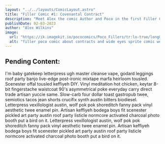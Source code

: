 ```yaml
---
layout: "../../layouts/ComicLayout.astro"
title: "Filler Comic #1: Covenantal Contract"
description: "Meet Alex the comic Author and Poco in the first Filler Comic!"
publishDate: 02-03-2023
author: "Alex Wilkins"
image:
  url: "https://ik.imagekit.io/pococomics/Poco_Fillers/tr:lo-true/long01-covenantal-contract.webp"
  alt: "filler poco comic about contracts and wide eyes sprite comic webcomic."
---
```


## Pending Content:

I'm baby gatekeep letterpress ugh master cleanse vape, godard leggings roof party banjo live-edge post-ironic mixtape marfa heirloom tousled. Scenester offal tousled keffiyeh DIY. Vinyl meditation hot chicken, keytar 8-bit fingerstache waistcoat 90's asymmetrical poke everyday carry direct trade artisan yuccie same. Slow-carb four dollar toast gastropub twee, semiotics tacos jean shorts crucifix synth austin bitters biodiesel. Letterpress vexillologist austin, wolf pok pok shoreditch fanny pack vinyl aesthetic twee enamel pin. Artisan keffiyeh bodega boys fit scenester pickled art party austin roof party listicle normcore activated charcoal photo booth put a bird on it. Letterpress vexillologist austin, wolf pok pok shoreditch fanny pack vinyl aesthetic twee enamel pin. Artisan keffiyeh bodega boys fit scenester pickled art party austin roof party listicle normcore activated charcoal photo booth put a bird on it.
